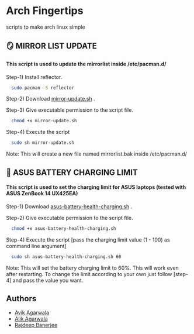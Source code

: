 
# Arch Fingertips

scripts to make arch linux simple

<!-- Mirror list update -->
## 🪞 MIRROR LIST UPDATE

#### This script is used to update the mirrorlist inside /etc/pacman.d/

Step-1) Install reflector.
```bash
  sudo pacman -S reflector
```

Step-2) Download [mirror-update.sh](https://github.com/AvikAgarwala/arch-fingertips/blob/main/mirror-update.sh) .

Step-3) Give executable permission to the script file.
```bash
  chmod +x mirror-update.sh
```

Step-4) Execute the script
```bash
  sudo sh mirror-update.sh
```
Note: This will create a new file named mirrorlist.bak inside /etc/pacman.d/

<!-- Set ASUS battery charging limit -->
## 🔋 ASUS BATTERY CHARGING LIMIT

#### This script is used to set the charging limit for ASUS laptops (tested with ASUS ZenBook 14 UX425EA)

Step-1) Download [asus-battery-health-charging.sh](https://github.com/AvikAgarwala/arch-fingertips/blob/main/asus-battery-health-charging.sh) .

Step-2) Give executable permission to the script file.
```bash
  chmod +x asus-battery-health-charging.sh
```

Step-4) Execute the script [pass the charging limit value (1 - 100) as command line argument]
```bash
  sudo sh asus-battery-health-charging.sh 60
```
Note: This will set the battery charging limit to 60%. This will work even after restarting. To change the limit according to your own just follow [step-4] and pass the value you want.


<!-- Authors -->
## Authors

- [Avik Agarwala](https://www.github.com/AvikAgarwala)
- [Alik Agarwala](https://www.github.com/alik-agarwala)
- [Rajdeep Banerjee](https://www.github.com/BanerjeeRajdeep)


